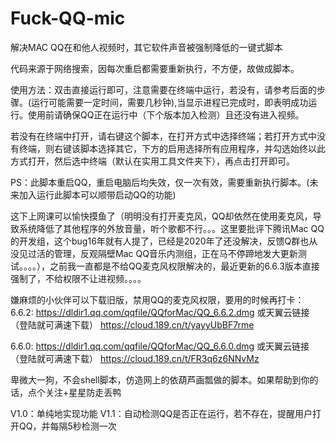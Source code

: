 # Fuck-QQ-mic
解决MAC QQ在和他人视频时，其它软件声音被强制降低的一键式脚本

代码来源于网络搜索，因每次重启都需要重新执行，不方便，故做成脚本。

使用方法：双击直接运行即可，注意需要在终端中运行，若没有，请参考后面的步骤。(运行可能需要一定时间，需要几秒钟),当显示进程已完成时，即表明成功运行。使用前请确保QQ正在运行中（下个版本加入检测）且还没有进入视频。

若没有在终端中打开，请右键这个脚本，在打开方式中选择终端；若打开方式中没有终端，则右键该脚本选择其它，下方的启用选择所有应用程序，并勾选始终以此方式打开，然后选中终端（默认在实用工具文件夹下），再点击打开即可。

PS：此脚本重启QQ，重启电脑后均失效，仅一次有效，需要重新执行脚本。(未来加入运行此脚本可以顺带启动QQ的功能)

这下上网课可以愉快摸鱼了（明明没有打开麦克风，QQ却依然在使用麦克风，导致系统降低了其他程序的外放音量，听个歌都不行。。。这里要批评下腾讯Mac QQ的开发组，这个bug16年就有人提了，已经是2020年了还没解决，反馈Q群也从没见过活的管理，反观隔壁Mac QQ音乐内测组，正在马不停蹄地发大更新测试。。。。），之前我一直都是不给QQ麦克风权限解决的，最近更新的6.6.3版本直接强制了，不给权限不让进视频。。。。

嫌麻烦的小伙伴可以下载旧版，禁用QQ的麦克风权限，要用的时候再打卡：
6.6.2:
https://dldir1.qq.com/qqfile/QQforMac/QQ_6.6.2.dmg
或天翼云链接（登陆就可满速下载）
https://cloud.189.cn/t/yayyUbBF7rme

6.6.0:
https://dldir1.qq.com/qqfile/QQforMac/QQ_6.6.0.dmg
或天翼云链接（登陆就可满速下载）
https://cloud.189.cn/t/FR3q6z6NNvMz


卑微大一狗，不会shell脚本，仿造网上的依葫芦画瓢做的脚本。如果帮助到你的话，点个关注+星星防走丢鸭


V1.0：单纯地实现功能
V1.1：自动检测QQ是否正在运行，若不存在，提醒用户打开QQ，并每隔5秒检测一次
